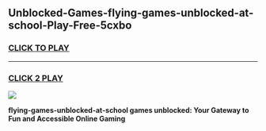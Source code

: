 
## Unblocked-Games-flying-games-unblocked-at-school-Play-Free-5cxbo
<h3>
<a href="https://premium76.site?title=flying-games-unblocked-at-school&ref=17A">CLICK TO PLAY</a></h3>
<hr>

<h3>
<a href="https://premium76.site?title=flying-games-unblocked-at-school&ref=17A">CLICK 2 PLAY</a>
  
</h3>

<a href="https://premium76.site?title=flying-games-unblocked-at-school&ref=17A"><img src="https://clearcache.store/games.png"></a>


**flying-games-unblocked-at-school games unblocked: Your Gateway to Fun and Accessible Online Gaming**
